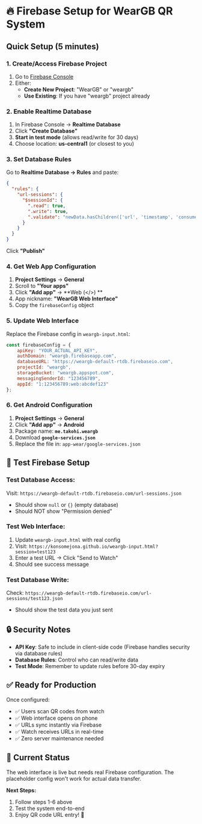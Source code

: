 # 🔥 Firebase Setup for WearGB QR System

## Quick Setup (5 minutes)

### 1. Create/Access Firebase Project

1. Go to [Firebase Console](https://console.firebase.google.com/)
2. Either:
   - **Create New Project**: "WearGB" or "weargb" 
   - **Use Existing**: If you have "weargb" project already

### 2. Enable Realtime Database

1. In Firebase Console → **Realtime Database**
2. Click **"Create Database"**  
3. **Start in test mode** (allows read/write for 30 days)
4. Choose location: **us-central1** (or closest to you)

### 3. Set Database Rules

Go to **Realtime Database → Rules** and paste:

```json
{
  "rules": {
    "url-sessions": {
      "$sessionId": {
        ".read": true,
        ".write": true,
        ".validate": "newData.hasChildren(['url', 'timestamp', 'consumed'])"
      }
    }
  }
}
```

Click **"Publish"**

### 4. Get Web App Configuration

1. **Project Settings** → **General**
2. Scroll to **"Your apps"**
3. Click **"Add app"** → **Web (</>) ** 
4. App nickname: **"WearGB Web Interface"**
5. Copy the `firebaseConfig` object

### 5. Update Web Interface

Replace the Firebase config in `weargb-input.html`:

```javascript
const firebaseConfig = {
    apiKey: "YOUR_ACTUAL_API_KEY",
    authDomain: "weargb.firebaseapp.com",
    databaseURL: "https://weargb-default-rtdb.firebaseio.com", 
    projectId: "weargb",
    storageBucket: "weargb.appspot.com",
    messagingSenderId: "123456789",
    appId: "1:123456789:web:abcdef123"
};
```

### 6. Get Android Configuration  

1. **Project Settings** → **General**
2. Click **"Add app"** → **Android**
3. Package name: **`me.takohi.weargb`**
4. Download **`google-services.json`**
5. Replace the file in: `app-wear/google-services.json`

## 🧪 Test Firebase Setup

### Test Database Access:
Visit: `https://weargb-default-rtdb.firebaseio.com/url-sessions.json`
- Should show `null` or `{}` (empty database)
- Should NOT show "Permission denied"

### Test Web Interface:
1. Update `weargb-input.html` with real config
2. Visit: `https://konsomejona.github.io/weargb-input.html?session=test123`
3. Enter a test URL → Click "Send to Watch"
4. Should see success message

### Test Database Write:
Check: `https://weargb-default-rtdb.firebaseio.com/url-sessions/test123.json`
- Should show the test data you just sent

## 🔒 Security Notes

- **API Key**: Safe to include in client-side code (Firebase handles security via database rules)
- **Database Rules**: Control who can read/write data
- **Test Mode**: Remember to update rules before 30-day expiry

## ✅ Ready for Production

Once configured:
- ✅ Users scan QR codes from watch
- ✅ Web interface opens on phone  
- ✅ URLs sync instantly via Firebase
- ✅ Watch receives URLs in real-time
- ✅ Zero server maintenance needed

## 🚨 Current Status

The web interface is live but needs real Firebase configuration. The placeholder config won't work for actual data transfer.

**Next Steps:**
1. Follow steps 1-6 above
2. Test the system end-to-end  
3. Enjoy QR code URL entry! 🎉